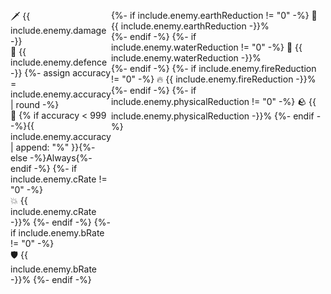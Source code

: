 <span style="display: flex; flex: 1;"><span style="flex: 1;"><span title="Attack"><span class="emoji">🗡</span> {{ include.enemy.damage -}}
</span><br /><span title="Defence"><span class="emoji">👕</span> {{ include.enemy.defence -}}</span>
{%- assign accuracy = include.enemy.accuracy | round -%}
<br /><span title="Accuracy"><span class="emoji">🎯</span> {% if accuracy < 999 -%}{{ include.enemy.accuracy | append: "%" }}{%- else -%}Always{%- endif -%}</span>
{%- if include.enemy.cRate != "0" -%}
  <br /><span title="Critical Chance"><span class="emoji">💥</span> {{ include.enemy.cRate -}}%</span>
{%- endif -%}
{%- if include.enemy.bRate != "0" -%}
  <br /><span title="Block Chance"><span class="emoji">🛡</span> {{ include.enemy.bRate -}}%</span>
{%- endif -%}</span><span>
{%- if include.enemy.earthReduction != "0" -%}
  <span title="Earth Reduction"><span class="emoji">🌳</span> {{ include.enemy.earthReduction -}}%</span><br />
{%- endif -%}
{%- if include.enemy.waterReduction != "0" -%}
  <span title="Water Reduction"><span class="emoji">🌊</span> {{ include.enemy.waterReduction -}}%</span><br />
{%- endif -%}
{%- if include.enemy.fireReduction != "0" -%}
  <span title="Fire Reduction"><span class="emoji">🔥</span> {{ include.enemy.fireReduction -}}%</span><br />
{%- endif -%}
{%- if include.enemy.physicalReduction != "0" -%}
  <span title="Physical Reduction"><span class="emoji">🪨</span> {{ include.enemy.physicalReduction -}}%</span>
{%- endif -%}</span></span>
